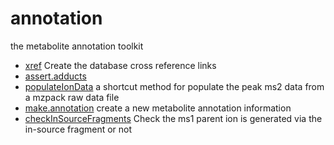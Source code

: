 ﻿# annotation

the metabolite annotation toolkit

+ [xref](annotation/xref.1) Create the database cross reference links
+ [assert.adducts](annotation/assert.adducts.1) 
+ [populateIonData](annotation/populateIonData.1) a shortcut method for populate the peak ms2 data from a mzpack raw data file
+ [make.annotation](annotation/make.annotation.1) create a new metabolite annotation information
+ [checkInSourceFragments](annotation/checkInSourceFragments.1) Check the ms1 parent ion is generated via the in-source fragment or not
